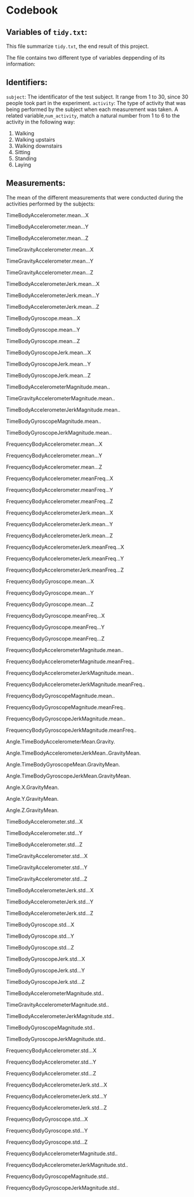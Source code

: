 # Codebook

## Variables of `tidy.txt`:

This file summarize `tidy.txt`, the end result of this project.

The file contains two different type of variables deppending of its information:
## Identifiers: 
`subject`: The identificator of the test subject. It range from 1 to 30, since 30 people took part in the experiment.
`activity`: The type of activity that was being performed by the subject when each measurement was taken. A related variable,`num_activity`, match a natural number from 1 to 6 to the activity in the following way:
  1. Walking
  2. Walking upstairs
  3. Walking downstairs
  4. Sitting
  5. Standing
  6. Laying

## Measurements: 

The mean of the different measurements that were conducted during the activities performed by the subjects:

 TimeBodyAccelerometer.mean...X
 
 TimeBodyAccelerometer.mean...Y
 
 TimeBodyAccelerometer.mean...Z  
 
 TimeGravityAccelerometer.mean...X     
 
 TimeGravityAccelerometer.mean...Y    
 
 TimeGravityAccelerometer.mean...Z                
 
 TimeBodyAccelerometerJerk.mean...X  
 
 TimeBodyAccelerometerJerk.mean...Y  
 
 TimeBodyAccelerometerJerk.mean...Z                
 
 TimeBodyGyroscope.mean...X         
 
 TimeBodyGyroscope.mean...Y          
 
 TimeBodyGyroscope.mean...Z 
 
 TimeBodyGyroscopeJerk.mean...X    
 
 TimeBodyGyroscopeJerk.mean...Y  
 
 TimeBodyGyroscopeJerk.mean...Z     
 
 TimeBodyAccelerometerMagnitude.mean..   
 
 TimeGravityAccelerometerMagnitude.mean..     
 
 TimeBodyAccelerometerJerkMagnitude.mean..    
 
 TimeBodyGyroscopeMagnitude.mean..         
 
 TimeBodyGyroscopeJerkMagnitude.mean..    
 
 FrequencyBodyAccelerometer.mean...X       
 
 FrequencyBodyAccelerometer.mean...Y       
 
 FrequencyBodyAccelerometer.mean...Z      
 
 FrequencyBodyAccelerometer.meanFreq...X   
 
 FrequencyBodyAccelerometer.meanFreq...Y     
 
 FrequencyBodyAccelerometer.meanFreq...Z     
 
 FrequencyBodyAccelerometerJerk.mean...X    
 
 FrequencyBodyAccelerometerJerk.mean...Y     
 
 FrequencyBodyAccelerometerJerk.mean...Z      
 
 FrequencyBodyAccelerometerJerk.meanFreq...X   
 
 FrequencyBodyAccelerometerJerk.meanFreq...Y    
 
 FrequencyBodyAccelerometerJerk.meanFreq...Z    
 
 FrequencyBodyGyroscope.mean...X                
 
 FrequencyBodyGyroscope.mean...Y              
 
 FrequencyBodyGyroscope.mean...Z              
 
 FrequencyBodyGyroscope.meanFreq...X           
 
FrequencyBodyGyroscope.meanFreq...Y              

FrequencyBodyGyroscope.meanFreq...Z             

FrequencyBodyAccelerometerMagnitude.mean..        

FrequencyBodyAccelerometerMagnitude.meanFreq..  

FrequencyBodyAccelerometerJerkMagnitude.mean.. 

FrequencyBodyAccelerometerJerkMagnitude.meanFreq..

FrequencyBodyGyroscopeMagnitude.mean..      

FrequencyBodyGyroscopeMagnitude.meanFreq..        

FrequencyBodyGyroscopeJerkMagnitude.mean..        

FrequencyBodyGyroscopeJerkMagnitude.meanFreq..    

Angle.TimeBodyAccelerometerMean.Gravity.         

Angle.TimeBodyAccelerometerJerkMean..GravityMean.

Angle.TimeBodyGyroscopeMean.GravityMean.      

Angle.TimeBodyGyroscopeJerkMean.GravityMean.    

Angle.X.GravityMean.                           

Angle.Y.GravityMean.            

Angle.Z.GravityMean.         

TimeBodyAccelerometer.std...X    

TimeBodyAccelerometer.std...Y    

TimeBodyAccelerometer.std...Z    

TimeGravityAccelerometer.std...X  

TimeGravityAccelerometer.std...Y  

TimeGravityAccelerometer.std...Z    

TimeBodyAccelerometerJerk.std...X    

TimeBodyAccelerometerJerk.std...Y      

TimeBodyAccelerometerJerk.std...Z    

TimeBodyGyroscope.std...X           

TimeBodyGyroscope.std...Y         

TimeBodyGyroscope.std...Z          

TimeBodyGyroscopeJerk.std...X          

TimeBodyGyroscopeJerk.std...Y          

TimeBodyGyroscopeJerk.std...Z         

TimeBodyAccelerometerMagnitude.std..     

TimeGravityAccelerometerMagnitude.std..    

TimeBodyAccelerometerJerkMagnitude.std..   

TimeBodyGyroscopeMagnitude.std..          

TimeBodyGyroscopeJerkMagnitude.std..       

FrequencyBodyAccelerometer.std...X        

FrequencyBodyAccelerometer.std...Y    

FrequencyBodyAccelerometer.std...Z    

FrequencyBodyAccelerometerJerk.std...X      

FrequencyBodyAccelerometerJerk.std...Y        

FrequencyBodyAccelerometerJerk.std...Z       

FrequencyBodyGyroscope.std...X        

FrequencyBodyGyroscope.std...Y       

FrequencyBodyGyroscope.std...Z         

FrequencyBodyAccelerometerMagnitude.std..  

FrequencyBodyAccelerometerJerkMagnitude.std..    

FrequencyBodyGyroscopeMagnitude.std..        

FrequencyBodyGyroscopeJerkMagnitude.std..         
